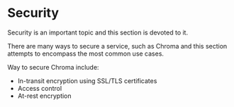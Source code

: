 # Security

Security is an important topic and this section is devoted to it.

There are many ways to secure a service, such as Chroma and this section attempts to encompass the most common use
cases.

Way to secure Chroma include:

- In-transit encryption using SSL/TLS certificates
- Access control
- At-rest encryption
